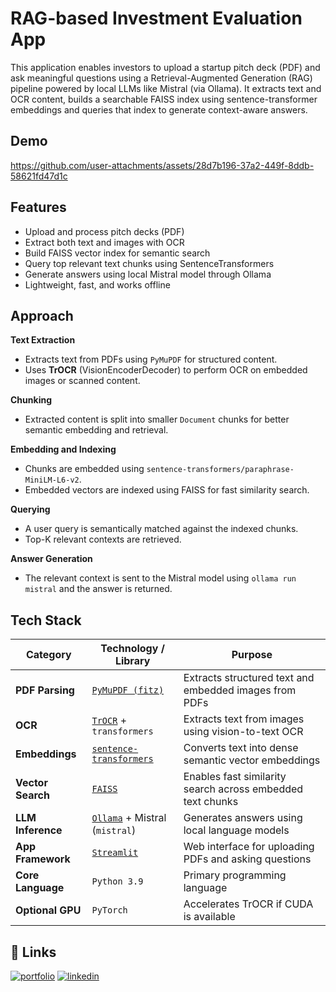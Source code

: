 
# RAG-based Investment Evaluation App

This application enables investors to upload a startup pitch deck (PDF) and ask meaningful questions using a Retrieval-Augmented Generation (RAG) pipeline powered by local LLMs like Mistral (via Ollama). It extracts text and OCR content, builds a searchable FAISS index using sentence-transformer embeddings and queries that index to generate context-aware answers.


## Demo

https://github.com/user-attachments/assets/28d7b196-37a2-449f-8ddb-58621fd47d1c


## Features

- Upload and process pitch decks (PDF)
- Extract both text and images with OCR
- Build FAISS vector index for semantic search
- Query top relevant text chunks using SentenceTransformers
- Generate answers using local Mistral model through Ollama
- Lightweight, fast, and works offline


## Approach

**Text Extraction**  
   - Extracts text from PDFs using `PyMuPDF` for structured content.
   - Uses **TrOCR** (VisionEncoderDecoder) to perform OCR on embedded images or scanned content.

**Chunking**  
   - Extracted content is split into smaller `Document` chunks for better semantic embedding and retrieval.

**Embedding and Indexing**  
   - Chunks are embedded using `sentence-transformers/paraphrase-MiniLM-L6-v2`.
   - Embedded vectors are indexed using FAISS for fast similarity search.

**Querying**  
   - A user query is semantically matched against the indexed chunks.
   - Top-K relevant contexts are retrieved.

**Answer Generation**  
   - The relevant context is sent to the Mistral model using `ollama run mistral` and the answer is returned.

## Tech Stack

| Category          | Technology / Library                                                            | Purpose                                                    |
| ----------------- | ------------------------------------------------------------------------------- | ---------------------------------------------------------- |
| **PDF Parsing**   | [`PyMuPDF (fitz)`](https://pymupdf.readthedocs.io/)                             | Extracts structured text and embedded images from PDFs     |
| **OCR**           | [`TrOCR`](https://huggingface.co/microsoft/trocr-base-printed) + `transformers` | Extracts text from images using vision-to-text OCR         |
| **Embeddings**    | [`sentence-transformers`](https://www.sbert.net/)                               | Converts text into dense semantic vector embeddings        |
| **Vector Search** | [`FAISS`](https://github.com/facebookresearch/faiss)                            | Enables fast similarity search across embedded text chunks |
| **LLM Inference** | [`Ollama`](https://ollama.com) + Mistral (`mistral`)                            | Generates answers using local language models              |
| **App Framework** | [`Streamlit`](https://streamlit.io)                                             | Web interface for uploading PDFs and asking questions      |
| **Core Language** | `Python 3.9`                                                                   | Primary programming language                               |
| **Optional GPU**  | `PyTorch`                                                                       | Accelerates TrOCR if CUDA is available                     |



## 🔗 Links
[![portfolio](https://img.shields.io/badge/my_portfolio-000?style=for-the-badge&logo=ko-fi&logoColor=white)](https://diwansinghchauhan.github.io/portfolio/)
[![linkedin](https://img.shields.io/badge/linkedin-0A66C2?style=for-the-badge&logo=linkedin&logoColor=white)](https://www.linkedin.com/in/diwansinghchauhan/)

